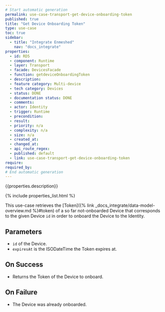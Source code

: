 ```yaml
---
# Start automatic generation
permalink: use-case-transport-get-device-onboarding-token
published: true
title: "Get Device Onboarding Token"
type: use-case
toc: true
sidebar:
  - title: "Integrate Enmeshed"
    nav: "docs_integrate"
properties:
  - id: RD5
  - component: Runtime
  - layer: Transport
  - facade: DevicesFacade
  - function: getdeviceOnboardingToken
  - description:
  - feature category: Multi-device
  - tech category: Devices
  - status: DONE
  - documentation status: DONE
  - comments:
  - actor: Identity
  - trigger: Runtime
  - precondition:
  - result:
  - priority: n/a
  - complexity: n/a
  - size: n/a
  - created_at:
  - changed_at:
  - api_route_regex:
  - published: default
  - link: use-case-transport-get-device-onboarding-token
require:
required_by:
# End automatic generation
---
```


{{properties.description}}

{% include properties_list.html %}

This use-case retrieves the [Token]({% link _docs_integrate/data-model-overview.md %}#token)
of a so far not-onboarded Device that corresponds to the given Device `id` in order to onboard the Device to the Identity.

## Parameters

- `id` of the Device.
- `expiresAt` is the ISODateTime the Token expires at.

## On Success

- Returns the Token of the Device to onboard.

## On Failure

- The Device was already onboarded.

